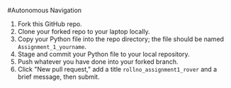 #Autonomous Navigation

1. Fork this GitHub repo.  
2. Clone your forked repo to your laptop locally.  
3. Copy your Python file into the repo directory; the file should be named `Assignment_1_yourname`.  
4. Stage and commit your Python file to your local repository.  
5. Push whatever you have done into your forked branch.  
6. Click "New pull request," add a title `rollno_assignment1_rover` and a brief message, then submit.
